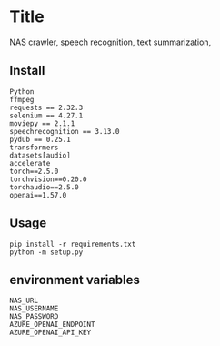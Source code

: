 # Title

NAS crawler,
speech recognition,
text summarization,

## Install

```
Python
ffmpeg
requests == 2.32.3
selenium == 4.27.1
moviepy == 2.1.1
speechrecognition == 3.13.0
pydub == 0.25.1
transformers 
datasets[audio] 
accelerate
torch==2.5.0 
torchvision==0.20.0 
torchaudio==2.5.0
openai==1.57.0
```

## Usage

```
pip install -r requirements.txt
python -m setup.py
```

## environment variables

```
NAS_URL
NAS_USERNAME
NAS_PASSWORD
AZURE_OPENAI_ENDPOINT
AZURE_OPENAI_API_KEY
```
